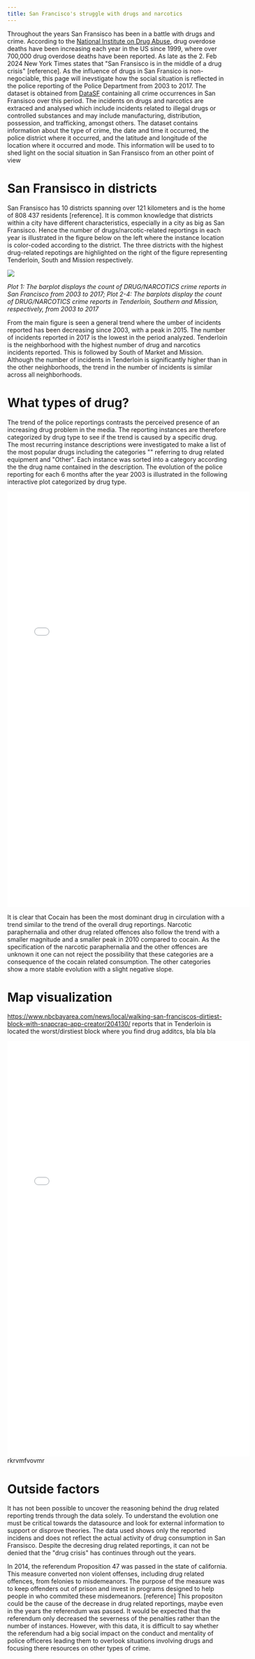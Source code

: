 ```yaml
---
title: San Francisco's struggle with drugs and narcotics
---
```


Throughout the years San Fransisco has been in a battle with drugs and crime. According to the [National Institute on Drug Abuse](https://drugabusestatistics.org/), drug overdose deaths have been increasing each year in the US since 1999, where over 700,000 drug overdose deaths have been reported. As late as the 2. Feb 2024  New York Times states that "San Fransisco is in the middle of a drug crisis" [reference]. As the influence of drugs in San Fransico is non-negociable, this page will inevstigate how the social situation is reflected in the police reporting of the Police Department from 2003 to 2017. The dataset is obtained from [DataSF](https://datasf.org/opendata/) containing all crime occurrences in San Fransisco over this period. The incidents on drugs and narcotics are extraced and analysed which include incidents related to illegal drugs or controlled substances and may include manufacturing, distribution, possession, and trafficking, amongst others. The dataset contains information about the type of crime, the date and time it occurred, the police district where it occurred, and the latitude and longitude of the location where it occurred and mode. This information will be used to to shed light on the social situation in San Fransisco from an other point of view

# San Fransisco in districts

San Fransisco has 10 districts spanning over 121 kilometers and is the home of 808 437 residents [reference]. It is common knowledge that districts within a city have different characteristics, especially in a city as big as San Fransisco. Hence the number of drugs/narcotic-related reportings in each year is illustrated in the figure below on the left where the instance location is color-coded according to the district. The three districts with the highest drug-related repotings are highlighted on the right of the figure representing Tenderloin, South and Mission respectively. 

<img src="{{site.url}}/imgs/barplot_drugs_districts.png" style="display: block; margin: auto;" />

*Plot 1: The barplot displays the count of DRUG/NARCOTICS crime reports in San Francisco from 2003 to 2017; Plot 2-4: The barplots display the count of DRUG/NARCOTICS crime reports in Tenderloin, Southern and Mission, respectively, from 2003 to 2017*

From the main figure is seen a general trend where the umber of incidents reported has been decreasing since 2003, with a peak in 2015. The number of incidents reported in 2017 is the lowest in the period analyzed. Tenderloin is the neighborhood with the highest number of drug and narcotics incidents reported. This is followed by South of Market and Mission. Although the number of incidents in Tenderloin is significantly higher than in the other neighborhoods, the trend in the number of incidents is similar across all neighborhoods. 

# What types of drug?

The trend of the police reportings contrasts the perceived presence of an increasing drug problem in the media. The reporting instances are therefore categorized by drug type to see if the trend is caused by a specific drug. The most recurring instance descriptions were investigated to make a list of the most popular drugs including the categories "" referring to drug related equipment and "Other". Each instance was sorted into a category according the the drug name contained in the description. The evolution of the police reporting for each 6 months after the year 2003  is illustrated in the following interactive plot categorized by drug type. 

<embed type="text/html" src="imgs/map_reportings_tenderloin.html" width="110%" height="950"/>

It is clear that Cocain has been the most dominant drug in circulation with a trend similar to the trend of the overall drug reportings.  Narcotic paraphernalia and other drug related offences also follow the trend with a smaller magnitude and a smaller peak in 2010 compared to cocain. As the specification of the narcotic paraphernalia and the other offences are unknown it one can not reject the possibility that these categories are a consequence of the cocain related consumption. The other categories show a more stable evolution with a slight negative slope. 

# Map visualization 

https://www.nbcbayarea.com/news/local/walking-san-franciscos-dirtiest-block-with-snapcrap-app-creator/204130/ reports that in Tenderloin is located the worst/dirstiest block where you find drug additcs, bla bla bla 

<embed type="text/html" src="imgs/map_drugs_tenderloin_focus.html" width="110%" height="950"/>
 rkrvmfvovmr

# Outside factors

It has not been possible to uncover the reasoning behind the drug related reporting trends through the data solely. To understand the evolution one must be critical towards the datasource and look for external information to support or disprove theories. The data used shows only the reported incidens and does not reflect the actual activity of drug consumption in San Fransisco. Despite the decresing drug related reportings, it can not be denied that the "drug crisis" has continues through out the years. 

In 2014, the referendum Proposition 47 was passed in the state of california. This measure converted non violent offenses, including drug related offences, from felonies to misdemeanors. The purpose of the measure was to keep offenders out of prison and invest in programs designed to help people in who commited these misdemeanors. [reference] This propositon could be the cause of the decrease in drug related reportings, maybe even in the years the referendum was passed. It would be expected that the referendum only decreased the severness of the penalties rather than the number of instances. However, with this data, it is difficult to say whether the referendum had a big social impact on the conduct and mentality of police officeres leading them to overlook situations involving drugs and focusing there resources on other types of crime. 
